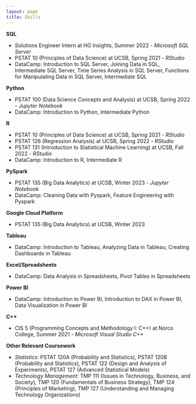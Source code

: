 ```yaml
---
layout: page
title: Skills
---
```

  
**SQL**  
- Solutions Engineer Intern at HG Insights, Summer 2022 - *Microsoft SQL Server*   
- PSTAT 10 (Principles of Data Science) at UCSB, Spring 2021 - *RStudio*    
- DataCamp: Introduction to SQL Server, Joining Data in SQL, Intermediate SQL Server, Time Series Analysis in SQL Server, Functions for Manipulating Data in SQL Server, Intermediate SQL   

**Python**  
- PSTAT 100 (Data Science Concepts and Analysis) at UCSB, Spring 2022 - *Jupyter Notebook*   
- DataCamp: Introduction to Python, Intermediate Python    

**R**  
- PSTAT 10 (Principles of Data Science) at UCSB, Spring 2021 - *RStudio*  
- PSTAT 126 (Regression Analysis) at UCSB, Spring 2022 - *RStudio*  
- PSTAT 131 (Introduction to Statistical Machine Learning) at UCSB, Fall 2022 - *RStudio*  
- DataCamp: Introduction to R, Intermediate R     

**PySpark**  
- PSTAT 135 (Big Data Analytics) at UCSB, Winter 2023 - *Jupyter Notebook*  
- DataCamp: Cleaning Data with Pyspark, Feature Engineering with Pyspark  

**Google Cloud Platform**  
- PSTAT 135 (Big Data Analytics) at UCSB, Winter 2023  

**Tableau**  
- DataCamp: Introduction to Tableau, Analyzing Data in Tableau, Creating Dashboards in Tableau    
 
**Excel/Spreadsheets**
- DataCamp: Data Analysis in Spreadsheets, Pivot Tables in Spreadsheets    

**Power BI**
- DataCamp: Introduction to Power BI, Introduction to DAX in Power BI, Data Visualization in Power BI

**C++**  
- CIS 5 (Programming Concepts and Methodology I: C++) at Norco College, Summer 2021 - *Microsoft Visual Studio C++*  

**Other Relevant Coursework**  
- *Statistics*: PSTAT 120A (Probability and Statistics), PSTAT 120B (Probability and Statistics), PSTAT 122 (Design and Analysis of Experiments), PSTAT 127 (Advanced Statistical Models)  
- *Technology Management*: TMP 111 (Issues in Technology, Business, and Society), TMP 120 (Fundamentals of Business Strategy), TMP 124 (Principles of Marketing), TMP 127 (Understanding and Managing Technology Organizations)  
